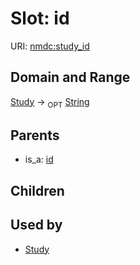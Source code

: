 
# Slot: id




URI: [nmdc:study_id](https://microbiomedata/meta/study_id)

## Domain and Range

[Study](Study.md) ->  <sub>OPT</sub> [String](String.md)

## Parents

 *  is_a: [id](id.md)

## Children


## Used by

 * [Study](Study.md)
